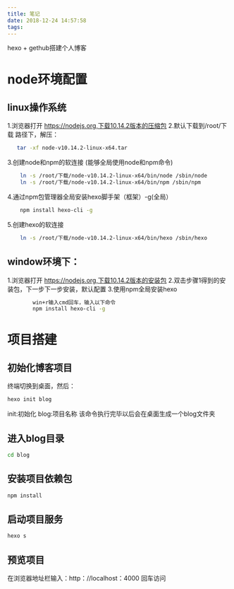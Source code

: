 ```yaml
---
title: 笔记
date: 2018-12-24 14:57:58
tags:
---
```

hexo + gethub搭建个人博客
# node环境配置
## linux操作系统
1.浏览器打开 https://nodejs.org,下载10.14.2版本的压缩包
2.默认下载到/root/下载 路径下，解压：
```bash
   tar -xf node-v10.14.2-linux-x64.tar
```
3.创建node和npm的软连接 (能够全局使用node和npm命令)
```bash
    ln -s /root/下载/node-v10.14.2-linux-x64/bin/node /sbin/node
    ln -s /root/下载/node-v10.14.2-linux-x64/bin/npm /sbin/npm
```
4.通过npm包管理器全局安装hexo脚手架（框架）-g(全局）
```bash
    npm install hexo-cli -g
```
5.创建hexo的软连接
```bash
    ln -s /root/下载/node-v10.14.2-linux-x64/bin/hexo /sbin/hexo
```
## window环境下：
1.浏览器打开 https://nodejs.org,下载10.14.2版本的安装包
2.双击步骤1得到的安装包，下一步下一步安装，默认配置
3.使用npm全局安装hexo
```bash
        win+r输入cmd回车，输入以下命令
        npm install hexo-cli -g
```
# 项目搭建
## 初始化博客项目
终端切换到桌面，然后：
```bash
hexo init blog
```
init:初始化
blog:项目名称
该命令执行完毕以后会在桌面生成一个blog文件夹
## 进入blog目录
```bash
cd blog
```
## 安装项目依赖包
```bash
npm install
```
## 启动项目服务
```bash
hexo s
```
## 预览项目
在浏览器地址栏输入：http：//localhost：4000 回车访问
